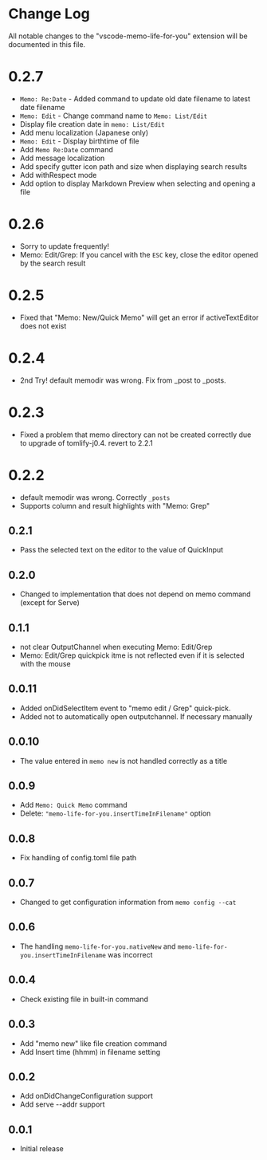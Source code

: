 # Change Log

All notable changes to the "vscode-memo-life-for-you" extension will be documented in this file.

# 0.2.7

* `Memo: Re:Date` - Added command to update old date filename to latest date filename
* `Memo: Edit` - Change command name to `Memo: List/Edit`
* Display file creation date in `memo: List/Edit`
* Add menu localization (Japanese only)
* `Memo: Edit` - Display birthtime of file 
* Add `Memo Re:Date` command
* Add message localization
* Add specify gutter icon path and size when displaying search results
* Add withRespect mode
* Add option to display Markdown Preview when selecting and opening a file

# 0.2.6

* Sorry to update frequently!
* Memo: Edit/Grep: If you cancel with the `ESC` key, close the editor opened by the search result

# 0.2.5

* Fixed that "Memo: New/Quick Memo" will get an error if activeTextEditor does not exist

# 0.2.4

* 2nd Try! default memodir was wrong. Fix from _post to _posts.
# 0.2.3

* Fixed a problem that memo directory can not be created correctly due to upgrade of tomlify-j0.4. revert to 2.2.1

# 0.2.2 

* default memodir was wrong. Correctly `_posts` 
* Supports column and result highlights with "Memo: Grep"

## 0.2.1

* Pass the selected text on the editor to the value of QuickInput

## 0.2.0

* Changed to implementation that does not depend on memo command (except for Serve)

## 0.1.1

* not clear OutputChannel when executing Memo: Edit/Grep
* Memo: Edit/Grep quickpick itme is not reflected even if it is selected with the mouse

## 0.0.11

* Added onDidSelectItem event to "memo edit / Grep" quick-pick. 
* Added not to automatically open outputchannel. If necessary manually


## 0.0.10

* The value entered in `memo new` is not handled correctly as a title

## 0.0.9

* Add `Memo: Quick Memo` command
* Delete: `"memo-life-for-you.insertTimeInFilename"` option

## 0.0.8

* Fix handling of config.toml file path

## 0.0.7 

* Changed to get configuration information from `memo config --cat`
## 0.0.6 

* The handling `memo-life-for-you.nativeNew` and `memo-life-for-you.insertTimeInFilename` was incorrect 

## 0.0.4

* Check existing file in built-in command

## 0.0.3

* Add "memo new" like file creation command
* Add Insert time (hhmm) in filename setting

## 0.0.2

* Add onDidChangeConfiguration support
* Add serve --addr support

## 0.0.1
- Initial release